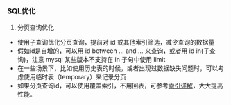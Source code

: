 ### SQL优化
1. 分页查询优化
* 使用子查询优化分页查询，提前对 id 或其他索引筛选，减少查询的数据量
* 假如id是自增的，可以用 id between ... and ... 来查询，或者用 id in(子查询)，注意 mysql 某些版本不支持在 in 子句中使用 limit 
* 在一些场景下，比如使用历史表的时候，或者出现过数据缺失问题时，可以考虑使用临时表（temporary）来记录分页
* 如果分页查询id，可以使用覆盖索引，不用回表，可参考[索引详解](https://github.com/islongfei/Blog/blob/master/mysql/%E7%B4%A2%E5%BC%95.md)，大大提高性能。
